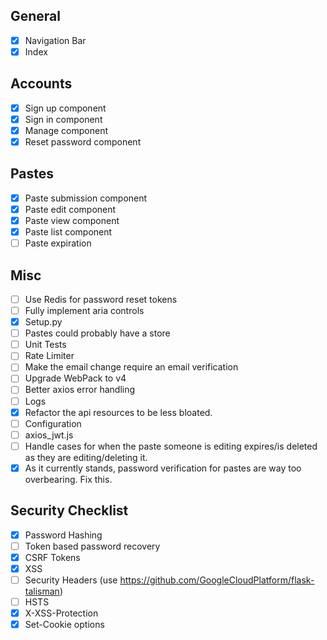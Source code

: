 ## General
* [x] Navigation Bar
* [x] Index

## Accounts
* [x] Sign up component
* [x] Sign in component
* [x] Manage component
* [x] Reset password component

## Pastes
* [x] Paste submission component
* [x] Paste edit component
* [x] Paste view component
* [x] Paste list component
* [ ] Paste expiration

## Misc
* [ ] Use Redis for password reset tokens
* [ ] Fully implement aria controls
* [x] Setup.py
* [ ] Pastes could probably have a store
* [ ] Unit Tests
* [ ] Rate Limiter
* [ ] Make the email change require an email verification
* [ ] Upgrade WebPack to v4
* [ ] Better axios error handling
* [ ] Logs
* [x] Refactor the api resources to be less bloated.
* [ ] Configuration
* [ ] axios_jwt.js
* [ ] Handle cases for when the paste someone is editing expires/is deleted as they are editing/deleting it.
* [x] As it currently stands, password verification for pastes are way too overbearing. Fix this.

## Security Checklist
* [x] Password Hashing
* [ ] Token based password recovery
* [x] CSRF Tokens
* [x] XSS
* [ ] Security Headers (use https://github.com/GoogleCloudPlatform/flask-talisman)
* [ ] HSTS
* [x] X-XSS-Protection
* [x] Set-Cookie options